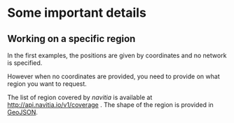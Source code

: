 Some important details
======================

Working on a specific region
----------------------------


In the first examples, the positions are given by coordinates and no network is specified.

However when no coordinates are provided, you need to provide on what region you want to request.

The list of region covered by *navitia* is available at <http://api.navitia.io/v1/coverage> . The shape of the region
is provided in [GeoJSON](http://www.geojson.org/geojson-spec.html).



